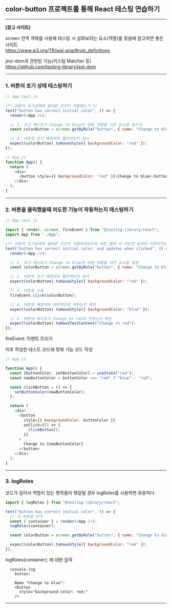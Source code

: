 ## color-button 프로젝트를 통해 React 테스팅 연습하기

---

**[참고 사이트]**

screen 전역 객체를 사용해 테스팅 시 살펴보려는 요소(역할)를 찾을때 참고하면 좋은 사이트  
https://www.w3.org/TR/wai-aria/#role_definitions

jest-dom과 관련된 기능(커스텀 Matcher 등)  
https://github.com/testing-library/jest-dom

---

### 1. 버튼의 초기 상태 테스팅하기

```js
// App.test.js

/** 버튼의 초기상태에 올바른 조건이 적용됐는가 */
test("button has correct initial color", () => {
  render(<App />);

  // 1. 초기 텍스트가 Change to blue인 버튼 역할을 가진 요소를 찾는다
  const colorButton = screen.getByRole("button", { name: "Change to blue" });

  // 2. 버튼의 초기 배경색이 빨간색인지 검사
  expect(colorButton).toHaveStyle({ backgroundColor: "red" });
});
```

```js
// App.js
function App() {
  return (
    <div>
      <button style={{ backgroundColor: "red" }}>Change to blue</button>
    </div>
  );
}
```

---

### 2. 버튼을 클릭했을때 의도한 기능이 작동하는지 테스팅하기

```js
// App.test.js

import { render, screen, fireEvent } from "@testing-library/react";
import App from "./App";

/** 버튼의 초기상태에 올바른 조건이 적용되어있으며 버튼 클릭 시 의도한 동작이 이루어지는가 */
test("button has correct initial color, and updates when clicked", () => {
  render(<App />);

  // 1. 초기 텍스트가 Change to blue인 버튼 역할을 가진 요소를 찾음
  const colorButton = screen.getByRole("button", { name: "Change to blue" });

  // 2. 버튼의 초기 배경색이 빨간색인지 검사
  expect(colorButton).toHaveStyle({ backgroundColor: "red" });

  // 3. 버튼을 누름
  fireEvent.click(colorButton);

  // 4. 버튼의 배경색이 파란색으로 변하는지 확인
  expect(colorButton).toHaveStyle({ backgroundColor: "blue" });

  // 5. 버튼의 텍스트가 Change to red로 변하는지 확인
  expect(colorButton).toHaveTextContent("Change to red");
});
```

fireEvent: 이벤트 트리거

이후 작성한 테스트 코드에 맞춰 기능 코드 작성

```js
// App.js

function App() {
  const [buttonColor, setButtonColor] = useState("red");
  const newButtonColor = buttonColor === "red" ? "blue" : "red";

  const clickButton = () => {
    setButtonColor(newButtonColor);
  };

  return (
    <div>
      <button
        style={{ backgroundColor: buttonColor }}
        onClick={() => {
          clickButton();
        }}
      >
        Change to {newButtonColor}
      </button>
    </div>
  );
}
```

---

### 3. logRoles

코드가 길어서 역할이 있는 항목들이 헷갈릴 경우 logRoles를 사용하면 유용하다.

```js
import { logRoles } from "@testing-library/react";

test("button has correct initial color", () => {
  // 이 부분을 추가
  const { container } = render(<App />);
  logRoles(container);

  const colorButton = screen.getByRole("button", { name: "Change to blue" });

  expect(colorButton).toHaveStyle({ backgroundColor: "red" });
});
```

logRoles(container); 에 대한 출력

```
  console.log
    button:

    Name "Change to blue":
    <button
      style="background-color: red;"
    />
```

---
